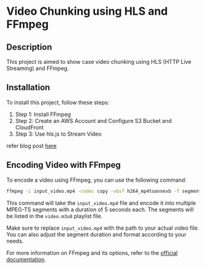 # Video Chunking using HLS and FFmpeg


## Description

This project is aimed to show case video chunking using HLS (HTTP Live Streaming) and FFmpeg.

## Installation

To install this project, follow these steps:

1. Step 1: Install FFmpeg
2. Step 2: Create an AWS Account and Configure S3 Bucket and CloudFront
3. Step 3: Use hls.js to Stream Video

refer blog post [here](https://medium.com/@kailasmm/how-to-stream-videos-using-hls-6e807f49b189)


## Encoding Video with FFmpeg

To encode a video using FFmpeg, you can use the following command:

```bash
ffmpeg -i input_video.mp4 -codec copy -vbsf h264_mp4toannexb -f segment -segment_list video.m3u8 -segment_time 5 -segment_format mpeg_ts -segment_list_type m3u8 video%04d.ts
```

This command will take the `input_video.mp4` file and encode it into multiple MPEG-TS segments with a duration of 5 seconds each. The segments will be listed in the `video.m3u8` playlist file.

Make sure to replace `input_video.mp4` with the path to your actual video file. You can also adjust the segment duration and format according to your needs.

For more information on FFmpeg and its options, refer to the [official documentation](https://ffmpeg.org/documentation.html).

















